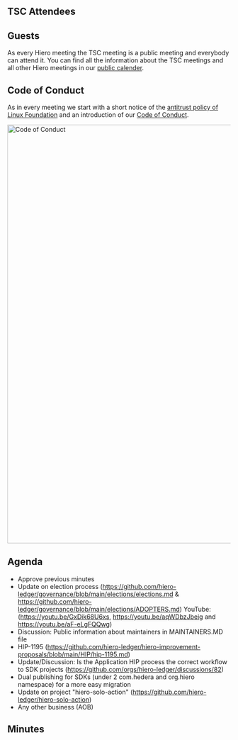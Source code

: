## TSC Attendees

## Guests

As every Hiero meeting the TSC meeting is a public meeting and everybody can attend it.
You can find all the information about the TSC meetings and all other Hiero meetings in our [public calender](https://zoom-lfx.platform.linuxfoundation.org/meetings/hiero?view=week).

## Code of Conduct

As in every meeting we start with a short notice of the [antitrust policy of Linux Foundation](https://www.linuxfoundation.org/legal/antitrust-policy)
and an introduction of our [Code of Conduct](https://www.lfdecentralizedtrust.org/code-of-conduct).

<img width="945" alt="Code of Conduct" src="https://github.com/user-attachments/assets/3a187bc9-65ae-461e-bb46-7ce0db8e32cf">

## Agenda

- Approve previous minutes 
- Update on election process (https://github.com/hiero-ledger/governance/blob/main/elections/elections.md & https://github.com/hiero-ledger/governance/blob/main/elections/ADOPTERS.md) YouTube: (https://youtu.be/GxDik68U6xs, https://youtu.be/aqWDbzJbeig and https://youtu.be/aF-eLgFQQwg)
- Discussion: Public information about maintainers in MAINTAINERS.MD file
- HIP-1195 (https://github.com/hiero-ledger/hiero-improvement-proposals/blob/main/HIP/hip-1195.md)
- Update/Discussion: Is the Application HIP process the correct workflow to SDK projects (https://github.com/orgs/hiero-ledger/discussions/82)
- Dual publishing for SDKs (under 2 com.hedera and org.hiero namespace) for a more easy migration
- Update on project "hiero-solo-action" (https://github.com/hiero-ledger/hiero-solo-action)
- Any other business (AOB)

## Minutes
